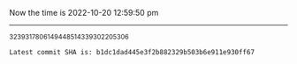 Now the time is 2022-10-20 12:59:50 pm

---

<small>3239317806149448514339302205306</small>

```txt
Latest commit SHA is: b1dc1dad445e3f2b882329b503b6e911e930ff67
```
